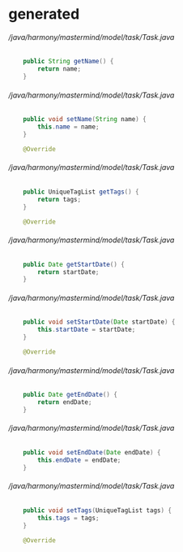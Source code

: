 # generated
###### /java/harmony/mastermind/model/task/Task.java
``` java
    public String getName() {
        return name;
    }

```
###### /java/harmony/mastermind/model/task/Task.java
``` java
    public void setName(String name) {
        this.name = name;
    }

    @Override
```
###### /java/harmony/mastermind/model/task/Task.java
``` java
    public UniqueTagList getTags() {
        return tags;
    }

    @Override
```
###### /java/harmony/mastermind/model/task/Task.java
``` java
    public Date getStartDate() {
        return startDate;
    }

```
###### /java/harmony/mastermind/model/task/Task.java
``` java
    public void setStartDate(Date startDate) {
        this.startDate = startDate;
    }

    @Override
```
###### /java/harmony/mastermind/model/task/Task.java
``` java
    public Date getEndDate() {
        return endDate;
    }

```
###### /java/harmony/mastermind/model/task/Task.java
``` java
    public void setEndDate(Date endDate) {
        this.endDate = endDate;
    }

```
###### /java/harmony/mastermind/model/task/Task.java
``` java
    public void setTags(UniqueTagList tags) {
        this.tags = tags;
    }
    
    @Override
```
